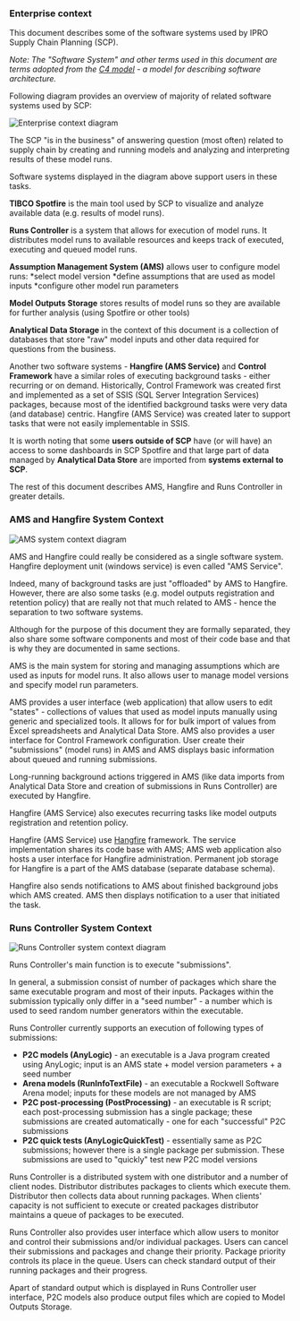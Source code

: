 <!-- # Hidden by Structurizr -->
<!-- ## Also hidden by Structurizr -->

### Enterprise context

This document describes some of the software systems used by IPRO Supply Chain Planning (SCP).

*Note: The "Software System" and other terms used in this document are terms adopted from the [C4 model](https://c4model.com/) - a model for describing software architecture.*

Following diagram provides an overview of majority of related software systems used by SCP:

![Enterprise context diagram](embed:EnterpriseContext)

The SCP "is in the business" of answering question (most often) related to supply chain by creating and running models and analyzing and interpreting results of these model runs.

Software systems displayed in the diagram above support users in these tasks.

**TIBCO Spotfire** is the main tool used by SCP to visualize and analyze available data (e.g. results of model runs).

**Runs Controller** is a system that allows for execution of model runs. It distributes model runs to available resources and keeps track of executed, executing and queued model runs.

**Assumption Management System (AMS)** allows user to configure model runs:
*select model version
*define assumptions that are used as model inputs
*configure other model run parameters

**Model Outputs Storage** stores results of model runs so they are available for further analysis (using Spotfire or other tools)

**Analytical Data Storage** in the context of this document is a collection of databases that store "raw" model inputs and other data required for questions from the business.

Another two software systems - **Hangfire (AMS Service)** and **Control Framework** have a similar roles of executing background tasks - either recurring or on demand. Historically, Control Framework was created first and implemented as a set of SSIS (SQL Server Integration Services) packages, because most of the identified background tasks were very data (and database) centric. Hangfire (AMS Service) was created later to support tasks that were not easily implementable in SSIS.

It is worth noting that some **users outside of SCP** have (or will have) an access to some dashboards in SCP Spotfire and that large part of data managed by **Analytical Data Store** are imported from **systems external to SCP**.

The rest of this document describes AMS, Hangfire and Runs Controller in greater details.

### AMS and Hangfire System Context

![AMS system context diagram](embed:AMSSystemContext)

AMS and Hangfire could really be considered as a single software system. Hangfire deployment unit (windows service) is even called "AMS Service".

Indeed, many of background tasks are just "offloaded" by AMS to Hangfire.
However, there are also some tasks (e.g. model outputs registration and retention policy) that are really not that much related to AMS - hence the separation to two software systems.

Although for the purpose of this document they are formally separated, they also share some software components and most of their code base and that is why they are documented in same sections.

AMS is the main system for storing and managing assumptions which are used as inputs for model runs.
It also allows user to manage model versions and specify model run parameters.

AMS provides a user interface (web application) that allow users to edit "states" - collections of values that used as model inputs manually using generic and specialized tools. It allows for for bulk import of values from Excel spreadsheets and Analytical Data Store.
AMS also provides a user interface for Control Framework configuration.
User create their "submissions" (model runs) in AMS and AMS displays basic information about queued and running submissions.

Long-running background actions triggered in AMS (like data imports from Analytical Data Store and creation of submissions in Runs Controller) are executed by Hangfire.

Hangfire (AMS Service) also executes recurring tasks like model outputs registration and retention policy.

Hangfire (AMS Service) use [Hangfire](https://www.hangfire.io/) framework.
The service implementation shares its code base with AMS; AMS web application also hosts a user interface for Hangfire administration. Permanent job storage for Hangfire is a part of the AMS database (separate database schema).

Hangfire also sends notifications to AMS about finished background jobs which AMS created. AMS then displays notification to a user that initiated the task.

### Runs Controller System Context

![Runs Controller system context diagram](embed:RunsControllerSystemContext)

Runs Controller's main function is to execute "submissions".

In general, a submission consist of number of packages which share the same executable program and most of their inputs. Packages within the submission typically only differ in a "seed number" - a number which is used to seed random number generators within the executable.

Runs Controller currently supports an execution of following types of submissions:

* **P2C models (AnyLogic)** - an executable is a Java program created using AnyLogic; input is an AMS state + model version parameters + a seed number
* **Arena models (RunInfoTextFile)** - an executable a Rockwell Software Arena model; inputs for these models are not managed by AMS
* **P2C post-processing (PostProcessing)** - an executable is R script; each post-processing submission has a single package; these submissions are created automatically - one for each "successful" P2C submissions
* **P2C quick tests (AnyLogicQuickTest)** - essentially same as P2C submissions; however there is a single package per submission. These submissions are used to "quickly" test new P2C model versions

Runs Controller is a distributed system with one distributor and a number of client nodes. Distributor distributes packages to clients which execute them. Distributor then collects data about running packages.
When clients' capacity is not sufficient to execute or created packages distributor maintains a queue of packages to be executed.

Runs Controller also provides user interface which allow users to monitor and control their submissions and/or individual packages. Users can cancel their submissions and packages and change their priority.
Package priority controls its place in the queue.
Users can check standard output of their running packages and their progress.

Apart of standard output which is displayed in Runs Controller user interface, P2C models also produce output files which are copied to Model Outputs Storage.